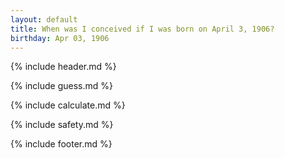 ```yaml
---
layout: default
title: When was I conceived if I was born on April 3, 1906?
birthday: Apr 03, 1906
---
```


{% include header.md %}

{% include guess.md %}

{% include calculate.md %}

{% include safety.md %}

{% include footer.md %}



